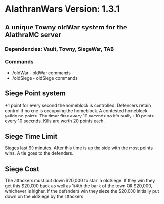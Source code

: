 # AlathranWars Version: 1.3.1

## A unique Towny oldWar system for the AlathraMC server

### Dependencies: Vault, Towny, SiegeWar, TAB

### Commands

+ /oldWar - oldWar commands
+ /oldSiege - oldSiege commands

## Siege Point system

+1 point for every second the homeblock is controlled. Defenders retain control if no one is occupying the homeblock. A
contested homeblock yeilds no points. The timer fires every 10 seconds so it's really +10 points every 10 seconds. Kills
are worth 20 points each.

## Siege Time Limit

Sieges last 90 minutes. After this time is up the side with the most points wins. A tie goes to the defenders.

## Siege Cost

The attackers must put down $20,000 to start a oldSiege. If they win they get this $20,000 back as well as 1/4th the bank
of the town OR $20,000, whichever is higher. If the defenders win they sieze the $20,000 initially put down on the oldSiege
by the attackers
